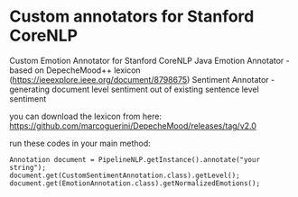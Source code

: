 # Custom annotators for Stanford CoreNLP
Custom Emotion Annotator for Stanford CoreNLP Java
    Emotion Annotator - based on DepecheMood++ lexicon (https://ieeexplore.ieee.org/document/8798675)
    Sentiment Annotator - generating document level sentiment out of existing sentence level sentiment

you can download the lexicon from here:
    https://github.com/marcoguerini/DepecheMood/releases/tag/v2.0

run these codes in your main method:

    Annotation document = PipelineNLP.getInstance().annotate("your string");
    document.get(CustomSentimentAnnotation.class).getLevel();
    document.get(EmotionAnnotation.class).getNormalizedEmotions();
